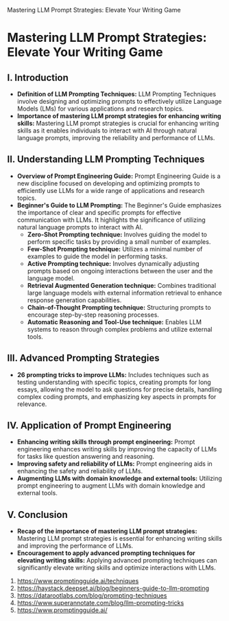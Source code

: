 Mastering LLM Prompt Strategies: Elevate Your Writing Game
# Mastering LLM Prompt Strategies: Elevate Your Writing Game

## I. Introduction
- **Definition of LLM Prompting Techniques:** LLM Prompting Techniques involve designing and optimizing prompts to effectively utilize Language Models (LMs) for various applications and research topics.
- **Importance of mastering LLM prompt strategies for enhancing writing skills:** Mastering LLM prompt strategies is crucial for enhancing writing skills as it enables individuals to interact with AI through natural language prompts, improving the reliability and performance of LLMs.

## II. Understanding LLM Prompting Techniques
- **Overview of Prompt Engineering Guide:** Prompt Engineering Guide is a new discipline focused on developing and optimizing prompts to efficiently use LLMs for a wide range of applications and research topics.
- **Beginner's Guide to LLM Prompting:** The Beginner's Guide emphasizes the importance of clear and specific prompts for effective communication with LLMs. It highlights the significance of utilizing natural language prompts to interact with AI.
   - **Zero-Shot Prompting technique:** Involves guiding the model to perform specific tasks by providing a small number of examples.
   - **Few-Shot Prompting technique:** Utilizes a minimal number of examples to guide the model in performing tasks.
   - **Active Prompting technique:** Involves dynamically adjusting prompts based on ongoing interactions between the user and the language model.
   - **Retrieval Augmented Generation technique:** Combines traditional large language models with external information retrieval to enhance response generation capabilities.
   - **Chain-of-Thought Prompting technique:** Structuring prompts to encourage step-by-step reasoning processes.
   - **Automatic Reasoning and Tool-Use technique:** Enables LLM systems to reason through complex problems and utilize external tools.

## III. Advanced Prompting Strategies
- **26 prompting tricks to improve LLMs:** Includes techniques such as testing understanding with specific topics, creating prompts for long essays, allowing the model to ask questions for precise details, handling complex coding prompts, and emphasizing key aspects in prompts for relevance.

## IV. Application of Prompt Engineering
- **Enhancing writing skills through prompt engineering:** Prompt engineering enhances writing skills by improving the capacity of LLMs for tasks like question answering and reasoning.
- **Improving safety and reliability of LLMs:** Prompt engineering aids in enhancing the safety and reliability of LLMs.
- **Augmenting LLMs with domain knowledge and external tools:** Utilizing prompt engineering to augment LLMs with domain knowledge and external tools.

## V. Conclusion
- **Recap of the importance of mastering LLM prompt strategies:** Mastering LLM prompt strategies is essential for enhancing writing skills and improving the performance of LLMs.
- **Encouragement to apply advanced prompting techniques for elevating writing skills:** Applying advanced prompting techniques can significantly elevate writing skills and optimize interactions with LLMs.

1. https://www.promptingguide.ai/techniques
2. https://haystack.deepset.ai/blog/beginners-guide-to-llm-prompting
3. https://datarootlabs.com/blog/prompting-techniques
4. https://www.superannotate.com/blog/llm-prompting-tricks
5. https://www.promptingguide.ai/
